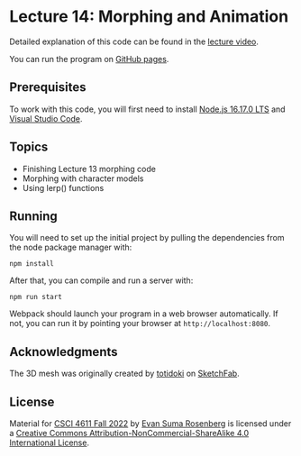 # Lecture 14: Morphing and Animation

Detailed explanation of this code can be found in the [lecture video](https://mediaspace.umn.edu/media/t/1_ahbg0jh5).

You can run the program on [GitHub pages](https://csci-4611-fall-2022.github.io/Lecture-14).

## Prerequisites

To work with this code, you will first need to install [Node.js 16.17.0 LTS](https://nodejs.org/en/) and [Visual Studio Code](https://code.visualstudio.com/). 

## Topics

- Finishing Lecture 13 morphing code
- Morphing with character models
- Using lerp() functions

## Running

You will need to set up the initial project by pulling the dependencies from the node package manager with:

```
npm install
```

After that, you can compile and run a server with:

```
npm run start
```

Webpack should launch your program in a web browser automatically.  If not, you can run it by pointing your browser at `http://localhost:8080`.

## Acknowledgments

The 3D mesh was originally created by [totidoki](https://sketchfab.com/totidoki) on [SketchFab](https://sketchfab.com/3d-models/link-from-oot-smash-bros-interpretation-1c8c79a9a46a4cc7bcf410ae3ac69a4b).

## License

Material for [CSCI 4611 Fall 2022](https://csci-4611-fall-2022.github.io) by [Evan Suma Rosenberg](https://illusioneering.umn.edu/) is licensed under a [Creative Commons Attribution-NonCommercial-ShareAlike 4.0 International License](http://creativecommons.org/licenses/by-nc-sa/4.0/).